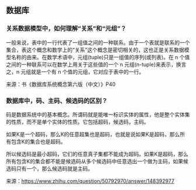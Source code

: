 ## 数据库
### 关系数据模型中，如何理解“关系”和“元组”？
一般来说，表中的一行代表了一组值之间的一种联系。由于一个表就是联系的一个集合，表这个概念和数学上的“关系”这个概念是密切相关的，这也正是关系数据模型名称的由来。在数学术语中，元组(tuple)只是一组值的序列(或列表)。在 n 个值之间的一种联系可以在数学上用关于这些值的一个 n 元组(n-tuple)来表示，换言之，n 元组就是一个有 n 个值的元组，它对应于表中的一行。

来源：书《数据库系统概念第六版（中文）》P40

### 数据库中，码、主码、候选码的区别？
码是数据系统中的基本概念。所谓码就是能唯一标识实体的属性，他是整个实体集的性质，而不是单个实体的性质。它包括超码，候选码，主码。

如果K是一个超码，那么K的任意超集也是超码，也就是说如果K是超码，那么所有包含K的集合也是超码。

所以候选码是最小超码，它们的任意真子集都不能成为超码。如果K是超码，那么所有包含K的集合都不能是候选码从多个候选码中任意选出一个做为主码，如果候选码只有一个，那么候选码就是主码。

来源：https://www.zhihu.com/question/50792970/answer/148392977